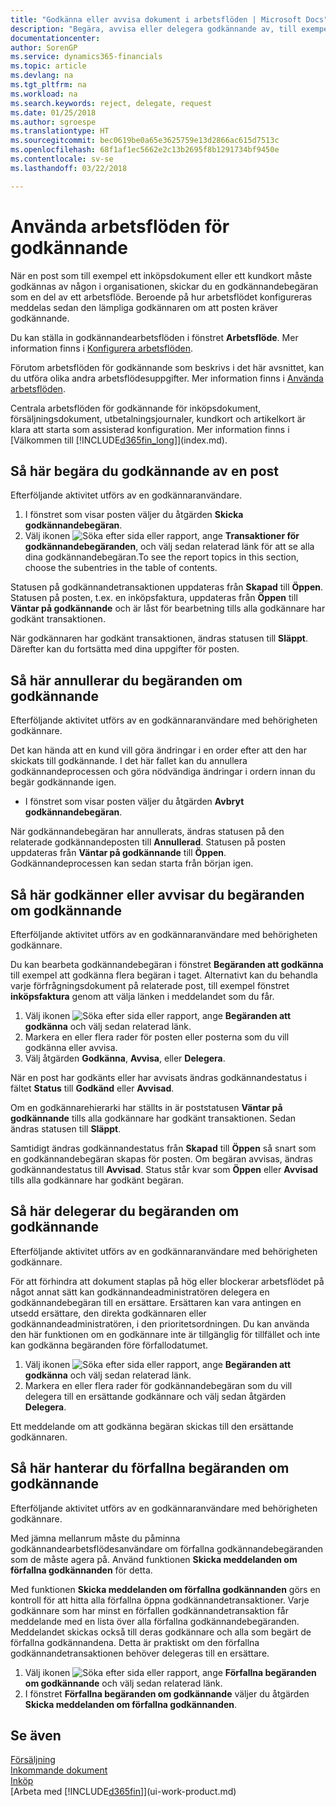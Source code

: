 ```yaml
---
title: "Godkänna eller avvisa dokument i arbetsflöden | Microsoft Docs"
description: "Begära, avvisa eller delegera godkännande av, till exempel ett inköps- eller försäljningsdokument, som en del av ett arbetsflöde."
documentationcenter: 
author: SorenGP
ms.service: dynamics365-financials
ms.topic: article
ms.devlang: na
ms.tgt_pltfrm: na
ms.workload: na
ms.search.keywords: reject, delegate, request
ms.date: 01/25/2018
ms.author: sgroespe
ms.translationtype: HT
ms.sourcegitcommit: bec0619be0a65e3625759e13d2866ac615d7513c
ms.openlocfilehash: 68f1af1ec5662e2c13b2695f8b1291734bf9450e
ms.contentlocale: sv-se
ms.lasthandoff: 03/22/2018

---
```

# <a name="use-approval-workflows"></a>Använda arbetsflöden för godkännande
När en post som till exempel ett inköpsdokument eller ett kundkort måste godkännas av någon i organisationen, skickar du en godkännandebegäran som en del av ett arbetsflöde. Beroende på hur arbetsflödet konfigureras meddelas sedan den lämpliga godkännaren om att posten kräver godkännande.

Du kan ställa in godkännandearbetsflöden i fönstret **Arbetsflöde**. Mer information finns i [Konfigurera arbetsflöden](across-set-up-workflows.md).

Förutom arbetsflöden för godkännande som beskrivs i det här avsnittet, kan du utföra olika andra arbetsflödesuppgifter. Mer information finns i [Använda arbetsflöden](across-use-workflows.md).

Centrala arbetsflöden för godkännande för inköpsdokument, försäljningsdokument, utbetalningsjournaler, kundkort och artikelkort är klara att starta som assisterad konfiguration. Mer information finns i [Välkommen till [!INCLUDE[d365fin_long](includes/d365fin_long_md.md)]](index.md).

## <a name="to-request-approval-of-a-record"></a>Så här begära du godkännande av en post
Efterföljande aktivitet utförs av en godkännaranvändare.

1. I fönstret som visar posten väljer du åtgärden **Skicka godkännandebegäran**.
2. Välj ikonen ![Söka efter sida eller rapport](media/ui-search/search_small.png "Ikonen Söka efter sida eller rapport"), ange **Transaktioner för godkännandebegäranden**, och välj sedan relaterad länk för att se alla dina godkännandebegäran.To see the report topics in this section, choose the subentries in the table of contents.  

Statusen på godkännandetransaktionen uppdateras från **Skapad** till **Öppen**. Statusen på posten, t.ex. en inköpsfaktura, uppdateras från **Öppen** till **Väntar på godkännande** och är låst för bearbetning tills alla godkännare har godkänt transaktionen.

När godkännaren har godkänt transaktionen, ändras statusen till **Släppt**. Därefter kan du fortsätta med dina uppgifter för posten.

## <a name="to-cancel-requests-for-approval"></a>Så här annullerar du begäranden om godkännande
Efterföljande aktivitet utförs av en godkännaranvändare med behörigheten godkännare.

Det kan hända att en kund vill göra ändringar i en order efter att den har skickats till godkännande. I det här fallet kan du annullera godkännandeprocessen och göra nödvändiga ändringar i ordern innan du begär godkännande igen.

- I fönstret som visar posten väljer du åtgärden **Avbryt godkännandebegäran**.

När godkännandebegäran har annullerats, ändras statusen på den relaterade godkännandeposten till **Annullerad**. Statusen på posten uppdateras från **Väntar på godkännande** till **Öppen**. Godkännandeprocessen kan sedan starta från början igen.

## <a name="to-approve-or-reject-requests-for-approval"></a>Så här godkänner eller avvisar du begäranden om godkännande
Efterföljande aktivitet utförs av en godkännaranvändare med behörigheten godkännare.

Du kan bearbeta godkännandebegäran i fönstret **Begäranden att godkänna** till exempel att godkänna flera begäran i taget. Alternativt kan du behandla varje förfrågningsdokument på relaterade post, till exempel fönstret **inköpsfaktura** genom att välja länken i meddelandet som du får.

1. Välj ikonen ![Söka efter sida eller rapport](media/ui-search/search_small.png "Ikonen Söka efter sida eller rapport"), ange **Begäranden att godkänna** och välj sedan relaterad länk.
2. Markera en eller flera rader för posten eller posterna som du vill godkänna eller avvisa.
3. Välj åtgärden **Godkänna**, **Avvisa**, eller **Delegera**.

När en post har godkänts eller har avvisats ändras godkännandestatus i fältet **Status** till **Godkänd** eller **Avvisad**.

Om en godkännarehierarki har ställts in är poststatusen **Väntar på godkännande** tills alla godkännare har godkänt transaktionen. Sedan ändras statusen till **Släppt**.

Samtidigt ändras godkännandestatus från **Skapad** till **Öppen** så snart som en godkännandebegäran skapas för posten. Om begäran avvisas, ändras godkännandestatus till **Avvisad**. Status står kvar som **Öppen** eller **Avvisad** tills alla godkännare har godkänt begäran.

## <a name="to-delegate-requests-for-approval"></a>Så här delegerar du begäranden om godkännande
Efterföljande aktivitet utförs av en godkännaranvändare med behörigheten godkännare.

För att förhindra att dokument staplas på hög eller blockerar arbetsflödet på något annat sätt kan godkännandeadministratören delegera en godkännandebegäran till en ersättare. Ersättaren kan vara antingen en utsedd ersättare, den direkta godkännaren eller godkännandeadministratören, i den prioritetsordningen. Du kan använda den här funktionen om en godkännare inte är tillgänglig för tillfället och inte kan godkänna begäranden före förfallodatumet.

1. Välj ikonen ![Söka efter sida eller rapport](media/ui-search/search_small.png "Ikonen Söka efter sida eller rapport"), ange **Begäranden att godkänna** och välj sedan relaterad länk.
2. Markera en eller flera rader för godkännandebegäran som du vill delegera till en ersättande godkännare och välj sedan åtgärden **Delegera**.

Ett meddelande om att godkänna begäran skickas till den ersättande godkännaren.

## <a name="to-manage-overdue-approval-requests"></a>Så här hanterar du förfallna begäranden om godkännande
Efterföljande aktivitet utförs av en godkännaranvändare med behörigheten godkännare.

Med jämna mellanrum måste du påminna godkännandearbetsflödesanvändare om förfallna godkännandebegäranden som de måste agera på. Använd funktionen **Skicka meddelanden om förfallna godkännanden** för detta.

Med funktionen **Skicka meddelanden om förfallna godkännanden** görs en kontroll för att hitta alla förfallna öppna godkännandetransaktioner. Varje godkännare som har minst en förfallen godkännandetransaktion får meddelande med en lista över alla förfallna godkännandebegäranden. Meddelandet skickas också till deras godkännare och alla som begärt de förfallna godkännandena. Detta är praktiskt om den förfallna godkännandetransaktionen behöver delegeras till en ersättare.

1. Välj ikonen ![Söka efter sida eller rapport](media/ui-search/search_small.png "Ikonen Söka efter sida eller rapport"), ange **Förfallna begäranden om godkännande** och välj sedan relaterad länk.
2. I fönstret **Förfallna begäranden om godkännande** väljer du åtgärden **Skicka meddelanden om förfallna godkännanden**.

## <a name="see-also"></a>Se även
[Försäljning](sales-manage-sales.md)    
[Inkommande dokument](across-income-documents.md)  
[Inköp](purchasing-manage-purchasing.md)  
[Arbeta med [!INCLUDE[d365fin](includes/d365fin_md.md)]](ui-work-product.md)

